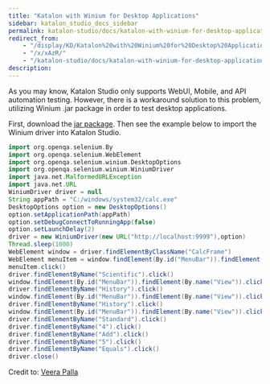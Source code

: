 ```yaml
---
title: "Katalon with Winium for Desktop Applications" 
sidebar: katalon_studio_docs_sidebar
permalink: katalon-studio/docs/katalon-with-winium-for-desktop-applications.html 
redirect_from:
    - "/display/KD/Katalon%20with%20Winium%20for%20Desktop%20Applications/"
    - "/x/xAzR/"
    - "/katalon-studio/docs/katalon-with-winium-for-desktop-applications/"
description: 
---
```

As you may know, Katalon Studio only supports WebUI, Mobile, and API automation testing. However, there is a workaround solution to this problem, utilizing Winium .jar package in order to test desktop applications.

First, download the [jar package](https://jar-download.com/?search_box=com.github.2gis.winium). Then see the example below to import the Winium driver into Katalon Studio.

```groovy
import org.openqa.selenium.By
import org.openqa.selenium.WebElement
import org.openqa.selenium.winium.DesktopOptions
import org.openqa.selenium.winium.WiniumDriver
import java.net.MalformedURLException
import java.net.URL
WiniumDriver driver = null
String appPath = "C:/windows/system32/calc.exe"
DesktopOptions option = new DesktopOptions()
option.setApplicationPath(appPath)
option.setDebugConnectToRunningApp(false)
option.setLaunchDelay(2)
driver = new WiniumDriver(new URL("http://localhost:9999"),option)
Thread.sleep(1000)
WebElement window = driver.findElementByClassName("CalcFrame")
WebElement menuItem = window.findElement(By.id("MenuBar")).findElement(By.name("View"))
menuItem.click()
driver.findElementByName("Scientific").click()
window.findElement(By.id("MenuBar")).findElement(By.name("View")).click()
driver.findElementByName("History").click()
window.findElement(By.id("MenuBar")).findElement(By.name("View")).click()
driver.findElementByName("History").click()
window.findElement(By.id("MenuBar")).findElement(By.name("View")).click()
driver.findElementByName("Standard").click()
driver.findElementByName("4").click()
driver.findElementByName("Add").click()
driver.findElementByName("5").click()
driver.findElementByName("Equals").click()
driver.close()
```

Credit to: [Veera Palla](https://forum.katalon.com/discussion/8457/katalon-with-winium)